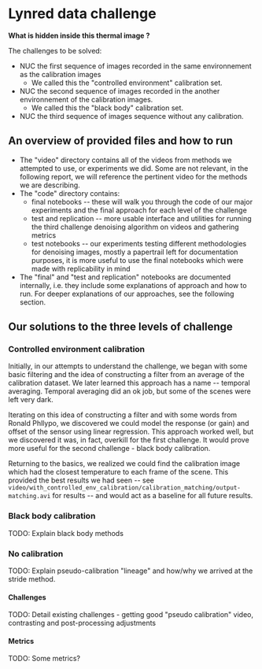 # Lynred data challenge
**What is hidden inside this thermal image ?**

The challenges to be solved: 

* NUC the first sequence of images recorded in the same environnement as the calibration images
  * We called this the "controlled environment" calibration set.
* NUC the second sequence of images recorded in the another environnement of the calibration images.
  * We called this the "black body" calibration set.
* NUC the third sequence of images sequence without any calibration.

## An overview of provided files and how to run
* The "video" directory contains all of the videos from methods we attempted to use, or experiments we did. Some are not relevant, in the following report, we will reference the pertinent video for the methods we are describing.
* The "code" directory contains:
  * final notebooks -- these will walk you through the code of our major experiments and the final approach for each level of the challenge
  * test and replication -- more usable interface and utilities for running the third challenge denoising algorithm on videos and gathering metrics
  * test notebooks -- our experiments testing different methodologies for denoising images, mostly a papertrail left for documentation purposes, it is more useful to use the final notebooks which were made with replicability in mind
* The "final" and "test and replication" notebooks are documented internally, i.e. they include some explanations of approach and how to run. For deeper explanations of our approaches, see the following section.

## Our solutions to the three levels of challenge
### Controlled environment calibration
Initially, in our attempts to understand the challenge, we began with some basic filtering and the idea of constructing a filter from an average of the calibration dataset. We later learned this approach has a name -- temporal averaging. Temporal averaging did an ok job, but some of the scenes were left very dark.

Iterating on this idea of constructing a filter and with some words from Ronald Phllypo, we discovered we could model the response (or gain) and offset of the sensor using linear regression. This approach worked well, but we discovered it was, in fact, overkill for the first challenge. It would prove more useful for the second challenge - black body calibration.

Returning to the basics, we realized we could find the calibration image which had the closest temperature to each frame of the scene. This provided the best results we had seen -- see `video/with_controlled_env_calibration/calibration_matching/output-matching.avi` for results -- and would act as a baseline for all future results.

### Black body calibration
TODO: Explain black body methods

### No calibration
TODO: Explain pseudo-calibration "lineage" and how/why we arrived at the stride method.

#### Challenges
TODO: Detail existing challenges - getting good "pseudo calibration" video, contrasting and post-processing adjustments

#### Metrics
TODO: Some metrics? 